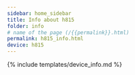 ```yaml
---
sidebar: home_sidebar
title: Info about h815
folder: info
# name of the page (/{{permalink}}.html)
permalink: h815_info.html
device: h815
---
```

{% include templates/device_info.md %}
